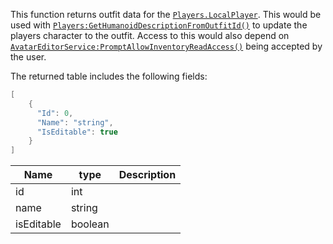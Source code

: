 This function returns outfit data for the [`Players.LocalPlayer`](https://create.roblox.com/docs/reference/engine/classes/Players#LocalPlayer).
This would be used with
[`Players:GetHumanoidDescriptionFromOutfitId()`](https://create.roblox.com/docs/reference/engine/classes/Players#GetHumanoidDescriptionFromOutfitId) to update the players
character to the outfit. Access to this would also depend on
[`AvatarEditorService:PromptAllowInventoryReadAccess()`](https://create.roblox.com/docs/reference/engine/classes/AvatarEditorService#PromptAllowInventoryReadAccess) being
accepted by the user.

The returned table includes the following fields:
```lua
[
    {
      "Id": 0,
      "Name": "string",
      "IsEditable": true
    }
]
```
| Name | type | Description |
| - | - | - |
| id | int |  |
| name | string |  |
| isEditable | boolean |  |